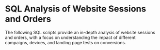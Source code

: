 # SQL Analysis of Website Sessions and Orders
 The following SQL scripts provide an in-depth analysis of website sessions and orders, with a focus on understanding the impact of different campaigns, devices, and landing page tests on conversions.
